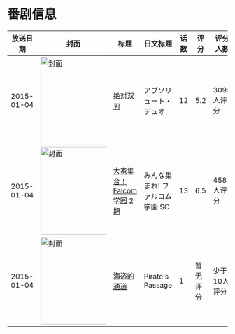 # 番剧信息

|放送日期|封面|标题|日文标题|话数|评分|评分人数|
|---|---|---|---|---|---|---|
|2015-01-04|<img src="//lain.bgm.tv/pic/cover/c/1d/11/108757_1eYma.jpg" alt="封面" style="width:150px;height:200px;object-fit:cover;">|[绝对双刃](https://bangumi.tv/subject/108757)|アブソリュート・デュオ|12|5.2|3095人评分|
|2015-01-04|<img src="//lain.bgm.tv/pic/cover/c/c7/4a/110961_F6Dfb.jpg" alt="封面" style="width:150px;height:200px;object-fit:cover;">|[大家集合！Falcom学园 2期](https://bangumi.tv/subject/110961)|みんな集まれ! ファルコム学園 SC|13|6.5|458人评分|
|2015-01-04|<img src="//lain.bgm.tv/pic/cover/c/c9/d6/239226_PZC6e.jpg" alt="封面" style="width:150px;height:200px;object-fit:cover;">|[海盗的通道](https://bangumi.tv/subject/239226)|Pirate's Passage|1|暂无评分|少于10人评分|
